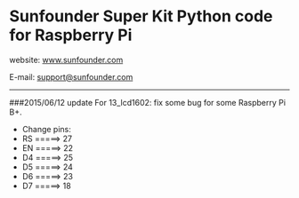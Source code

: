 # Sunfounder Super Kit Python code for Raspberry Pi

website:
	www.sunfounder.com

E-mail:
	support@sunfounder.com

----------
###2015/06/12 update
For 13_lcd1602: fix some bug for some Raspberry Pi B+.
- Change pins:
 - RS =====> 27
 - EN =====> 22
 - D4 =====> 25
 - D5 =====> 24
 - D6 =====> 23
 - D7 =====> 18

